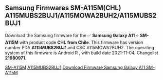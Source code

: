 <h2>Samsung Firmwares SM-A115M(CHL) A115MUBS2BUJ1/A115MOWA2BUH2/A115MUBS2BUJ1</h2>
Download the Samsung firmware for the ✅ <strong>Samsung Galaxy A11 </strong> ⭐ <strong>SM-A115M</strong> with product code <strong>CHL</strong> <strong> from Chile</strong>. This firmware has version number PDA <strong>A115MUBS2BUJ1</strong> and CSC A115MOWA2BUH2. The operating system of this firmware is Android R , with build date 2021-11-04. Changelist <strong>21980971</strong>.


[SM-A115M](https://samfirm.shop/samsung/model/SM-A115M)
[A115MUBS2BUJ1](https://samfirm.shop/samsung/pda/A115MUBS2BUJ1)
[Download Firmware Samsung Galaxy A11 SM-A115M](https://samfirm.shop/samsung/firmware/471462)
